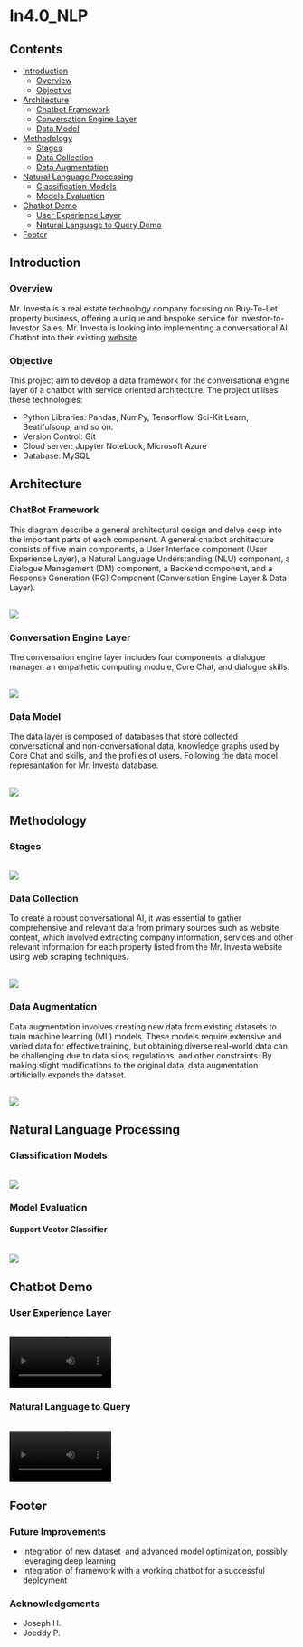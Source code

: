 # In4.0_NLP


## Contents
* [Introduction](#introduction)
    * [Overview](#overview)
    * [Objective](#objective)
* [Architecture](#architecture)
    * [Chatbot Framework](#chatbot-framework)
    * [Conversation Engine Layer](#conversation-engine-layer)
    * [Data Model](#data-model)
* [Methodology](#methodology)
    * [Stages](#stages)
    * [Data Collection](#data-collection)
    * [Data Augmentation](#data-augmentation)
* [Natural Language Processing](#natural-language-processing)
    * [Classification Models](#classification-models)
    * [Models Evaluation](#models-evaluation)
* [Chatbot Demo](#chatbot-demo)
    * [User Experience Layer](#user-experience-layer)
    * [Natural Language to Query Demo](#natural-language-to-query)    
* [Footer](#footer)

## Introduction 
### Overview
Mr. Investa is a real estate technology company focusing on Buy-To-Let property business, offering a unique and bespoke service for Investor-to-Investor Sales.
Mr. Investa is looking into implementing a conversational AI Chatbot into their existing [website](https://www.mrinvesta.com).

### Objective
This project aim to develop a data framework for the conversational engine layer of a chatbot with service oriented architecture. 
The project utilises these technologies:
  * Python Libraries: Pandas, NumPy, Tensorflow, Sci-Kit Learn, Beatifulsoup, and so on.
  * Version Control: Git
  * Cloud server: Jupyter Notebook, Microsoft Azure
  * Database: MySQL

## Architecture 
### ChatBot Framework
This diagram describe a general architectural design and delve deep into the important parts of each component. A general chatbot architecture consists of five main components, a User Interface component (User Experience Layer), a Natural Language Understanding (NLU) component, a Dialogue
Management (DM) component, a Backend component, and a Response Generation (RG)
Component (Conversation Engine Layer & Data Layer).

<br>
<img src=images/architecture.png />
<br>

### Conversation Engine Layer
The conversation engine layer includes four components, a dialogue manager, an empathetic computing module, Core Chat, and dialogue skills.

<br>
<img src=images/conversation-engine-layer.jpeg />
<br>

### Data Model
The data layer is composed of databases that store collected conversational and non-conversational data, knowledge graphs used by Core Chat and skills, and the profiles of users. Following the data model represantation for Mr. Investa database. 

<br>
<img src=images/data-model.png />
<br>

## Methodology 
### Stages

<br>
<img src=images/stages.png />
<br>

### Data Collection
To create a robust conversational AI, it was essential to gather comprehensive and relevant data from primary sources such as website content, which involved extracting company information, services and other relevant information for each property listed from the Mr. Investa website using web scraping techniques.

<br>
<img src=images/data-collection.png />
<br>

### Data Augmentation
Data augmentation involves creating new data from existing datasets to train machine learning (ML) models. These models require extensive and varied data for effective training, but obtaining diverse real-world data can be challenging due to data silos, regulations, and other constraints. By making slight modifications to the original data, data augmentation artificially expands the dataset.

<br>
<img src=images/augmentation.png />
<br>

## Natural Language Processing 
### Classification Models

<br>
<img src=images/classification-models.png />
<br>

### Model Evaluation

#### Support Vector Classifier
<br>
<img src=images/support-vector-classifier.png />
<br>

## Chatbot Demo
### User Experience Layer

<br>
<video src='videos/wireframe.mp4' width=180 />
</video>
<br> 
   
### Natural Language to Query

<br>
<video src='videos/query-example.mp4' width=180 />
</video>
<br>
   
## Footer
### Future Improvements
   * Integration of new dataset  and advanced model optimization, possibly leveraging deep learning
   * Integration of framework with a working chatbot for a successful deployment

### Acknowledgements
* Joseph H.
* Joeddy P.
